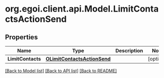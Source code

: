 # org.egoi.client.api.Model.LimitContactsActionSend
## Properties

Name | Type | Description | Notes
------------ | ------------- | ------------- | -------------
**LimitContacts** | [**OLimitContactsActionSend**](OLimitContactsActionSend.md) |  | [optional] 

[[Back to Model list]](../README.md#documentation-for-models) [[Back to API list]](../README.md#documentation-for-api-endpoints) [[Back to README]](../README.md)

